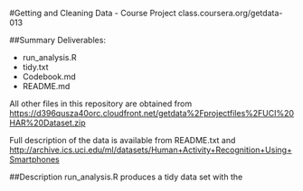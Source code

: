 #Getting and Cleaning Data - Course Project
class.coursera.org/getdata-013

##Summary
Deliverables:
* run_analysis.R
* tidy.txt
* Codebook.md
* README.md


All other files in this repository are obtained from
https://d396qusza40orc.cloudfront.net/getdata%2Fprojectfiles%2FUCI%20HAR%20Dataset.zip

Full description of the data is available from README.txt and
http://archive.ics.uci.edu/ml/datasets/Human+Activity+Recognition+Using+Smartphones


##Description
run_analysis.R produces a tidy data set with the 